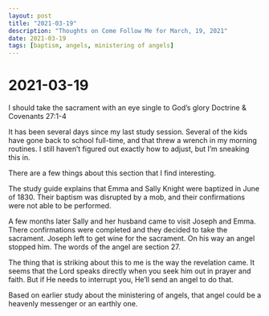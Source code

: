 ```yaml
---
layout: post
title: "2021-03-19"
description: "Thoughts on Come Follow Me for March, 19, 2021"
date: 2021-03-19
tags: [baptism, angels, ministering of angels]
---
```


# 2021-03-19

I should take the sacrament with an eye single to God’s glory
Doctrine & Covenants 27:1-4

It has been several days since my last study session. Several of the kids have gone back to school full-time, and that threw a wrench in my morning routines. I still haven’t figured out exactly how to adjust, but I’m sneaking this in.

There are a few things about this section that I find interesting.

The study guide explains that Emma and Sally Knight were baptized in June of 1830. Their baptism was disrupted by a mob, and their confirmations were not able to be performed.

A few months later Sally and her husband came to visit Joseph and Emma. There confirmations were completed and they decided to take the sacrament. Joseph left to get wine for the sacrament. On his way an angel stopped him. The words of the angel are section 27.

The thing that is striking about this to me is the way the revelation came. It seems that the Lord speaks directly when you seek him out in prayer and faith. But if He needs to interrupt you, He’ll send an angel to do that.

Based on earlier study about the ministering of angels, that angel could be a heavenly messenger or an earthly one.
